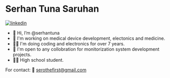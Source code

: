 # Serhan Tuna Saruhan

[![linkedin](https://img.shields.io/badge/LinkedIn-0077B5?style=for-the-badge&logo=linkedin&logoColor=white)](https://www.linkedin.com/in/serhan-tuna-saruhan-b428b4309/)

- 👋 Hi, I’m @serhantuna
- 👀 I'm working on medical device development, electonics and medicine.
- 🧑‍💻 I'm doing coding and electronics for over 7 years.
- 🤝 I'm open to any collobration for monitorization system development projects.
- 👨‍🏫 High school student.

For contact:
📨 serothefirst@gmail.com

